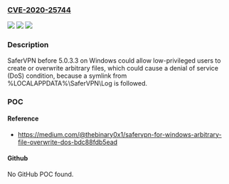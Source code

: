 ### [CVE-2020-25744](https://cve.mitre.org/cgi-bin/cvename.cgi?name=CVE-2020-25744)
![](https://img.shields.io/static/v1?label=Product&message=n%2Fa&color=blue)
![](https://img.shields.io/static/v1?label=Version&message=n%2Fa&color=blue)
![](https://img.shields.io/static/v1?label=Vulnerability&message=n%2Fa&color=brighgreen)

### Description

SaferVPN before 5.0.3.3 on Windows could allow low-privileged users to create or overwrite arbitrary files, which could cause a denial of service (DoS) condition, because a symlink from %LOCALAPPDATA%\SaferVPN\Log is followed.

### POC

#### Reference
- https://medium.com/@thebinary0x1/safervpn-for-windows-arbitrary-file-overwrite-dos-bdc88fdb5ead

#### Github
No GitHub POC found.

